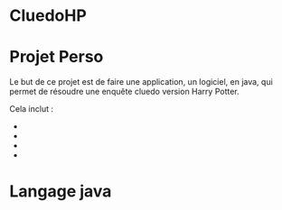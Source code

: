 # CluedoHP
# Projet Perso

Le but de ce projet est de faire une application, un logiciel, en java, qui permet de résoudre une enquête cluedo version Harry Potter.

Cela inclut : 

* 
* 
* 
* 

# Langage java
